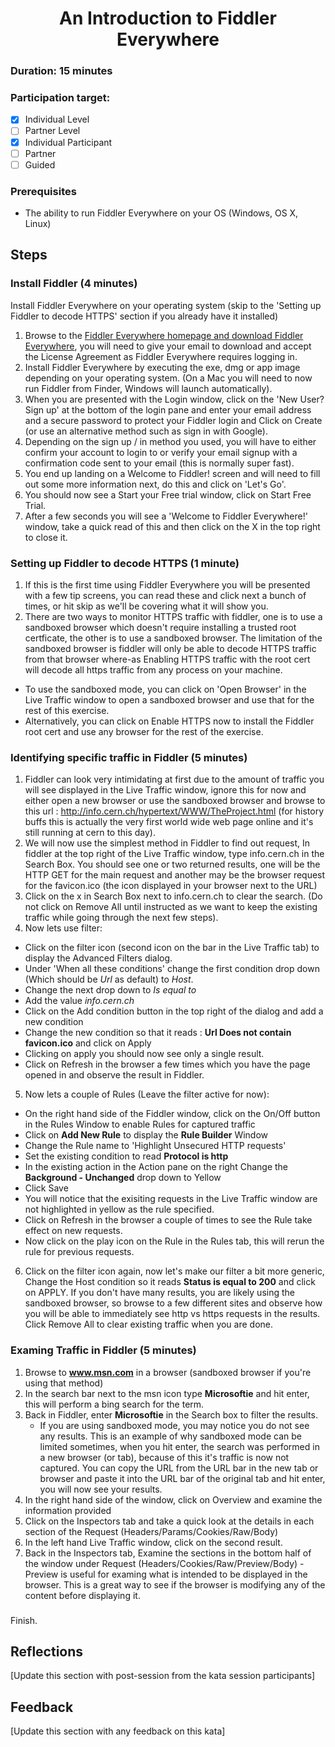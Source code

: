 <h1 align="center">An Introduction to Fiddler Everywhere</h1>

### Duration: 15 minutes
### Participation target:
- [x] Individual Level
- [ ] Partner Level
- [x] Individual Participant
- [ ] Partner
- [ ] Guided

### Prerequisites

- The ability to run Fiddler Everywhere on your OS (Windows, OS X, Linux)

## Steps

### Install Fiddler (4 minutes)

Install Fiddler Everywhere on your operating system (skip to the 'Setting up Fiddler to decode HTTPS' section if you already have it installed)
   1. Browse to the [Fiddler Everywhere homepage and download Fiddler Everywhere](https://www.telerik.com/download/fiddler-everywhere), you will need to give your email to download and accept the License Agreement as Fiddler Everywhere requires logging in. 
   2. Install Fiddler Everywhere by executing the exe, dmg or app image depending on your operating system. (On a Mac you will need to now run Fiddler from Finder, Windows will launch automatically).
   3. When you are presented with the Login window, click on the 'New User? Sign up' at the bottom of the login pane and enter your email address and a secure password to protect your Fiddler login and Click on Create (or use an alternative method such as sign in with Google).
   4. Depending on the sign up / in method you used, you will have to either confirm your account to login to or verify your email signup with a confirmation code sent to your email (this is normally super fast).
   5. You end up landing on a Welcome to Fiddler! screen and will need to fill out some more information next, do this and click on 'Let's Go'.
   6. You should now see a Start your Free trial window, click on Start Free Trial.
   7. After a few seconds you will see a 'Welcome to Fiddler Everywhere!' window, take a quick read of this and then click on the X in the top right to close it.

 ### Setting up Fiddler to decode HTTPS (1 minute)
   1. If this is the first time using Fiddler Everywhere you will be presented with a few tip screens, you can read these and click next a bunch of times, or hit skip as we'll be covering what it will show you.
   2. There are two ways to monitor HTTPS traffic with fiddler, one is to use a sandboxed browser which doesn't require installing a trusted root certficate, the other is to use a sandboxed browser. The limitation of the sandboxed browser is fiddler will only be able to decode HTTPS traffic from that browser where-as Enabling HTTPS traffic with the root cert will decode all https traffic from any process on your machine.
   - To use the sandboxed mode, you can click on 'Open Browser' in the Live Traffic window to open a sandboxed browser and use that for the rest of this exercise.
   - Alternatively, you can click on Enable HTTPS now to install the Fiddler root cert and use any browser for the rest of the exercise.

### Identifying specific traffic in Fiddler (5 minutes)

   1. Fiddler can look very intimidating at first due to the amount of traffic you will see displayed in the Live Traffic window, ignore this for now and either open a new browser or use the sandboxed browser and browse to this url : http://info.cern.ch/hypertext/WWW/TheProject.html (for history buffs this is actually the very first world wide web page online and it's still running at cern to this day).
   2. We will now use the simplest method in Fiddler to find out request, In fiddler at the top right of the Live Traffic window, type info.cern.ch in the Search Box. You should see one or two returned results, one will be the HTTP GET for the main request and another may be the browser request for the favicon.ico (the icon displayed in your browser next to the URL)
   3. Click on the x in Search Box next to info.cern.ch to clear the search. (Do not click on Remove All until instructed as we want to keep the existing traffic while going through the next few steps).
   4. Now lets use filter:
   - Click on the filter icon (second icon on the bar in the Live Traffic tab) to display the Advanced Filters dialog.
   - Under 'When all these conditions' change the first condition drop down (Which should be *Url* as default) to *Host*.
   - Change the next drop down to *Is equal to*
   - Add the value *info.cern.ch*
   - Click on the Add condition button in the top right of the dialog and add a new condition
   - Change the new condition so that it reads : **Url Does not contain favicon.ico** and click on Apply
   - Clicking on apply you should now see only a single result.
   - Click on Refresh in the browser a few times which you have the page opened in and observe the result in Fiddler.
   5. Now lets a couple of Rules (Leave the filter active for now):
   - On the right hand side of the Fiddler window, click on the On/Off button in the Rules Window to enable Rules for captured traffic
   - Click on **Add New Rule** to display the **Rule Builder** Window
   - Change the Rule name to 'Highlight Unsecured HTTP requests'
   - Set the existing condition to read **Protocol is http**
   - In the existing action in the Action pane on the right Change the **Background - Unchanged** drop down to Yellow
   - Click Save
   - You will notice that the exisiting requests in the Live Traffic window are not highlighted in yellow as the rule specified.
   - Click on Refresh in the browser a couple of times to see the Rule take effect on new requests.
   - Now click on the play icon on the Rule in the Rules tab, this will rerun the rule for previous requests.
   6. Click on the filter icon again, now let's make our filter a bit more generic, Change the Host condition so it reads **Status is equal to 200** and click on APPLY. If you don't have many results, you are likely using the sandboxed browser, so browse to a few different sites and observe how you will be able to immediately see http vs https requests in the results. Click Remove All to clear existing traffic when you are done.

### Examing Traffic in Fiddler (5 minutes)

   1. Browse to **www.msn.com** in a browser (sandboxed browser if you're using that method)
   2. In the search bar next to the msn icon type **Microsoftie** and hit enter, this will perform a bing search for the term.
   3. Back in Fiddler, enter **Microsoftie** in the Search box to filter the results.
        - If you are using sandboxed mode, you may notice you do not see any results. This is an example of why sandboxed mode can be limited sometimes, when you hit enter, the search was performed in a new browser (or tab), because of this it's traffic is now not captured. You can copy the URL from the URL bar in the new tab or browser and paste it into the URL bar of the original tab and hit enter, you will now see your results.
   4. In the right hand side of the window, click on Overview and examine the information provided
   5. Click on the Inspectors tab and take a quick look at the details in each section of the Request (Headers/Params/Cookies/Raw/Body)
   6. In the left hand Live Traffic window, click on the second result.
   7. Back in the Inspectors tab, Examine the sections in the bottom half of the window under Request (Headers/Cookies/Raw/Preview/Body) - Preview is useful for examing what is intended to be displayed in the browser. This is a great way to see if the browser is modifying any of the content before displaying it.

### 


Finish.

## Reflections

[Update this section with post-session from the kata session participants]

## Feedback

[Update this section with any feedback on this kata]
